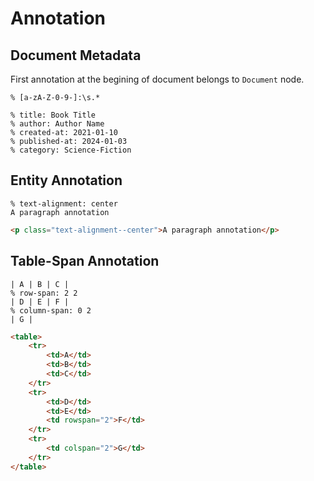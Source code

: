 # Annotation
## Document Metadata
First annotation at the begining of document belongs to `Document` node.

```regex
% [a-zA-Z-0-9-]:\s.*
```
```gr
% title: Book Title
% author: Author Name
% created-at: 2021-01-10
% published-at: 2024-01-03
% category: Science-Fiction
```

## Entity Annotation
```gr
% text-alignment: center
A paragraph annotation
```
```html
<p class="text-alignment--center">A paragraph annotation</p>
```

## Table-Span Annotation
```gr
| A | B | C |
% row-span: 2 2
| D | E | F |
% column-span: 0 2
| G |
```
```html
<table>
    <tr>
        <td>A</td>
        <td>B</td>
        <td>C</td>
    </tr>
    <tr>
        <td>D</td>
        <td>E</td>
        <td rowspan="2">F</td>
    </tr>
    <tr>
        <td colspan="2">G</td>
    </tr>
</table>
```
